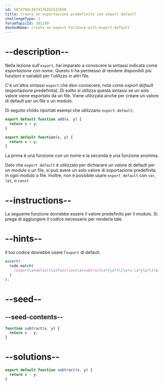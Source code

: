 ```yaml
---
id: 587d7b8c367417b2b2512b58
title: Creare un'esportazione predefinita con export default
challengeType: 1
forumTopicId: 301199
dashedName: create-an-export-fallback-with-export-default
---
```


# --description--

Nella lezione sull'`export`, hai imparato a conoscere la sintassi indicata come <dfn>esportazione con nome</dfn>. Questo ti ha permesso di rendere disponibili più funzioni e variabili per l'utilizzo in altri file.

C'è un'altra sintassi `export` che devi conoscere, nota come <dfn>export default</dfn> (esportazione predefinita). Di solito si utilizza questa sintassi se un solo valore viene esportato da un file. Viene utilizzata anche per creare un valore di default per un file o un modulo.

Di seguito childo riportati esempi che utilizzano `export default`:

```js
export default function add(x, y) {
  return x + y;
}

export default function(x, y) {
  return x + y;
}
```

La prima è una funzione con un nome e la seconda è una funzione anonima.

Dato che `export default` è utilizzato per dichiarare un valore di default per un modulo o un file, si può avere un solo valore di esportazione predefinita in ogni modulo o file. Inoltre, non è possibile usare `export default` con `var`, `let`, o `const`

# --instructions--

La seguente funzione dovrebbe essere il valore predefinito per il modulo. Si prega di aggiungere il codice necessario per renderla tale.

# --hints--

Il tuo codice dovrebbe usare l'`export` di default.

```js
assert(
  code.match(
    /export\s+default\s+function(\s+subtract\s*|\s*)\(\s*x,\s*y\s*\)\s*{/g
  )
);
```

# --seed--

## --seed-contents--

```js
function subtract(x, y) {
  return x - y;
}
```

# --solutions--

```js
export default function subtract(x, y) {
  return x - y;
}
```

